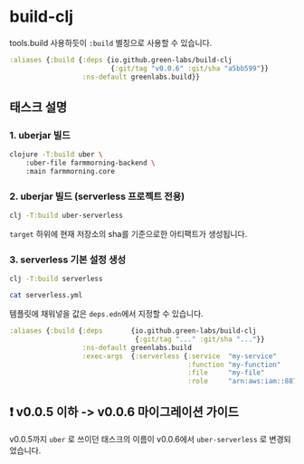 # build-clj

tools.build 사용하듯이 `:build` 별칭으로 사용할 수 있습니다.
 
```clojure
:aliases {:build {:deps {io.github.green-labs/build-clj
                         {:git/tag "v0.0.6" :git/sha "a5bb599"}}
                  :ns-default greenlabs.build}}
```

## 태스크 설명

### 1. uberjar 빌드
```sh
clojure -T:build uber \
    :uber-file farmmorning-backend \
    :main farmmorning.core
```

### 2. uberjar 빌드 (serverless 프로젝트 전용)

```sh
clj -T:build uber-serverless
```

`target` 하위에 현재 저장소의 sha를 기준으로한 아티팩트가 생성됩니다. 


### 3. serverless 기본 설정 생성

```sh
clj -T:build serverless

cat serverless.yml
```

템플릿에 채워넣을 값은 `deps.edn`에서 지정할 수 있습니다.

```clojure
:aliases {:build {:deps       {io.github.green-labs/build-clj
                               {:git/tag "..." :git/sha "..."}}
                  :ns-default greenlabs.build
                  :exec-args  {:serverless {:service  "my-service"
                                            :function "my-function"
                                            :file     "my-file"
                                            :role     "arn:aws:iam::887960154422:role/lambda-exec-role"}}}}
```

## ❗️ v0.0.5 이하 -> v0.0.6 마이그레이션 가이드
v0.0.5까지 `uber` 로 쓰이던 태스크의 이름이 v0.0.6에서 `uber-serverless` 로 변경되었습니다.